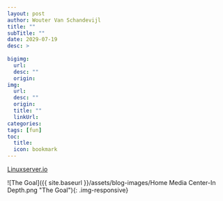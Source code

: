 ```yaml
---
layout: post
author: Wouter Van Schandevijl
title: ""
subTitle: ""
date: 2029-07-19
desc: >
  
bigimg:
  url: 
  desc: ""
  origin: 
img:
  url: 
  desc: ""
  origin: 
  title: ""
  linkUrl: 
categories: 
tags: [fun]
toc:
  title: 
  icon: bookmark
---
```


[Linuxserver.io](https://linuxserver.io)

<!--more-->

![The Goal]({{ site.baseurl }}/assets/blog-images/Home Media Center-In Depth.png "The Goal"){: .img-responsive}

